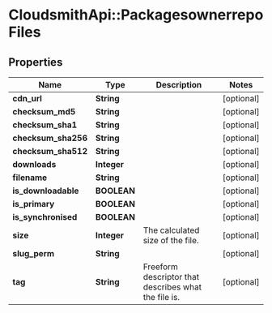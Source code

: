 # CloudsmithApi::PackagesownerrepoFiles

## Properties
Name | Type | Description | Notes
------------ | ------------- | ------------- | -------------
**cdn_url** | **String** |  | [optional] 
**checksum_md5** | **String** |  | [optional] 
**checksum_sha1** | **String** |  | [optional] 
**checksum_sha256** | **String** |  | [optional] 
**checksum_sha512** | **String** |  | [optional] 
**downloads** | **Integer** |  | [optional] 
**filename** | **String** |  | [optional] 
**is_downloadable** | **BOOLEAN** |  | [optional] 
**is_primary** | **BOOLEAN** |  | [optional] 
**is_synchronised** | **BOOLEAN** |  | [optional] 
**size** | **Integer** | The calculated size of the file. | [optional] 
**slug_perm** | **String** |  | [optional] 
**tag** | **String** | Freeform descriptor that describes what the file is. | [optional] 


